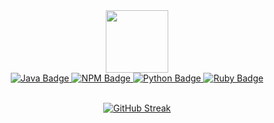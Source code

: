 <div id="header" align="center">
  <img src="https://media.giphy.com/media/M9gbBd9nbDrOTu1Mqx/giphy.gif" width="100"/>
  <div id="badges">
    <a href="https://github.com/Skullabs/kikaha">
      <img src="https://img.shields.io/badge/Java-orange?style=for-the-badge&logo=javascript&logoColor=white" alt="Java Badge"/>
    </a>
    <a href="https://www.npmjs.com/~jmilagroso">
      <img src="https://img.shields.io/badge/Javascript-green?style=for-the-badge&logo=javascript&logoColor=white" alt="NPM Badge"/>
    </a>
    <a href="https://pypi.org/user/jaym/">
      <img src="https://img.shields.io/badge/Python-blue?style=for-the-badge&logo=python&logoColor=white" alt="Python Badge"/>
    </a>
    <a href="https://rubygems.org/profiles/jmilagroso">
      <img src="https://img.shields.io/badge/Ruby-red?style=for-the-badge&logo=ruby&logoColor=white" alt="Ruby Badge"/>
    </a>
  </div>

  <br/>
  
  <!-- [![GitHub Streak](https://streak-stats.demolab.com?user=jmilagroso&theme=tokyonight-duo&border_radius=4)](https://git.io/streak-stats) -->
  [![GitHub Streak](https://streak-stats.demolab.com?user=jmilagroso&theme=transparent)](https://git.io/streak-stats)
</div>

